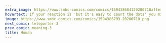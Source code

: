 ```yaml
---
extra_image: https://www.smbc-comics.com/comics/159438684120200710after.png
hovertext: If your reaction is 'but it's easy to count the dots' you might want to check your motherboard.
image: https://www.smbc-comics.com/comics/1594386793-20200710.png
next_comic: teleporter-3
prev_comic: meaning-3
title: Human
---
```


